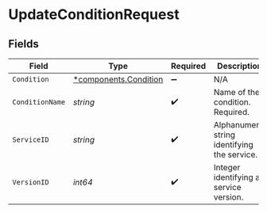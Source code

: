 # UpdateConditionRequest


## Fields

| Field                                                         | Type                                                          | Required                                                      | Description                                                   | Example                                                       |
| ------------------------------------------------------------- | ------------------------------------------------------------- | ------------------------------------------------------------- | ------------------------------------------------------------- | ------------------------------------------------------------- |
| `Condition`                                                   | [*components.Condition](../../models/components/condition.md) | :heavy_minus_sign:                                            | N/A                                                           |                                                               |
| `ConditionName`                                               | *string*                                                      | :heavy_check_mark:                                            | Name of the condition. Required.                              | test-condition                                                |
| `ServiceID`                                                   | *string*                                                      | :heavy_check_mark:                                            | Alphanumeric string identifying the service.                  | SU1Z0isxPaozGVKXdv0eY                                         |
| `VersionID`                                                   | *int64*                                                       | :heavy_check_mark:                                            | Integer identifying a service version.                        | 1                                                             |
